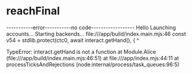 # reachFinal

-----------error-----------no code------------------
Hello
Launching accounts...
Starting backends...
file:///app/build/index.main.mjs:46
  const v54 = stdlib.protect(ctc0, await interact.getHand(), {
                                                  ^

TypeError: interact.getHand is not a function
    at Module.Alice (file:///app/build/index.main.mjs:46:51)
    at file:///app/index.mjs:44:11
    at processTicksAndRejections (node:internal/process/task_queues:96:5)
